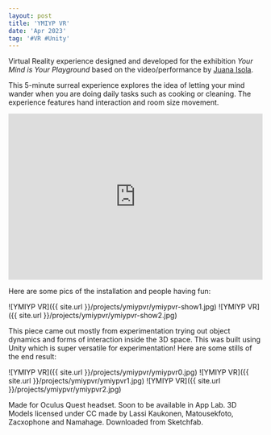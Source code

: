 ```yaml
---
layout: post
title: 'YMIYP VR'
date: 'Apr 2023'
tag: '#VR #Unity'
---
```

Virtual Reality experience designed and developed for the exhibition *Your Mind is Your Playground* based on the video/performance by [Juana Isola](https://www.instagram.com/juanaisola/).

This 5-minute surreal experience explores the idea of letting your mind wander when you are doing daily tasks such as cooking or cleaning. The experience features hand interaction and room size movement.

<iframe width="100%" height="330" src="https://www.youtube.com/embed/Amk1ighSY88" frameborder="0" allowfullscreen></iframe>

Here are some pics of the installation and people having fun:

![YMIYP VR]({{ site.url }}/projects/ymiypvr/ymiypvr-show1.jpg)
![YMIYP VR]({{ site.url }}/projects/ymiypvr/ymiypvr-show2.jpg)

This piece came out mostly from experimentation trying out object dynamics and forms of interaction inside the 3D space. This was built using Unity which is super versatile for experimentation! Here are some stills of the end result:

![YMIYP VR]({{ site.url }}/projects/ymiypvr/ymiypvr0.jpg)
![YMIYP VR]({{ site.url }}/projects/ymiypvr/ymiypvr1.jpg)
![YMIYP VR]({{ site.url }}/projects/ymiypvr/ymiypvr2.jpg)

Made for Oculus Quest headset. Soon to be available in App Lab.
3D Models licensed under CC made by Lassi Kaukonen, Matousekfoto, Zacxophone and Namahage. Downloaded from Sketchfab.
